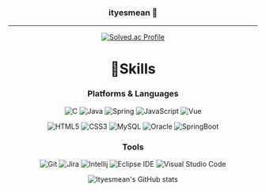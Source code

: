 <div align="center">

### ityesmean 👋
<hr>
  
<!-- ![Hits](https://hits.seeyoufarm.com/api/count/incr/badge.svg?url=https%3A%2F%2Fgithub.com%2Fityesmean&count_bg=%23FFDAC7&title_bg=%23FFADAD&icon=&icon_color=%23E7E7E7&title=hits&edge_flat=false) -->
  
[![Solved.ac Profile](http://mazassumnida.wtf/api/v2/generate_badge?boj=ityesmean)](https://solved.ac/ityesmean/)

# 💪Skills
### Platforms & Languages
![C](https://img.shields.io/badge/C-A8B9CC?style=for-the-badge&logo=C&logoColor=white)
![Java](https://img.shields.io/badge/java-007396?style=for-the-badge&logo=java&logoColor=white)
![Spring](https://img.shields.io/badge/Spring-6DB33F.svg?&style=for-the-badge&logo=Spring&logoColor=white)
![JavaScript](https://img.shields.io/badge/JavaScript-F7DF1E.svg?&style=for-the-badge&logo=JavaScript&logoColor=white)
![Vue](https://img.shields.io/badge/vue.js-4FC08D?style=for-the-badge&logo=vue.js&logoColor=white)

<!-- ![Android](https://img.shields.io/badge/Android-3DDC84.svg?&style=for-the-badge&logo=Android&logoColor=white) -->
<!-- ![TypeScript](https://img.shields.io/badge/TypeScript-3178C6.svg?&style=for-the-badge&logo=TypeScript&logoColor=white) -->
![HTML5](https://img.shields.io/badge/HTML5-E34F26.svg?&style=for-the-badge&logo=HTML5&logoColor=white)
![CSS3](https://img.shields.io/badge/CSS3-1572B6.svg?&style=for-the-badge&logo=CSS3&logoColor=white)
![MySQL](https://img.shields.io/badge/MySQL-4479A1.svg?&style=for-the-badge&logo=MySQL&logoColor=white)
![Oracle](https://img.shields.io/badge/Oracle-F80000.svg?&style=for-the-badge&logo=Oracle&logoColor=white)
![SpringBoot](https://img.shields.io/badge/springboot-6DB33F?style=for-the-badge&logo=springboot&logoColor=white)

### Tools
![Git](https://img.shields.io/badge/Git-F05032.svg?&style=for-the-badge&logo=Git&logoColor=white)
![Jira](https://img.shields.io/badge/Jira-0052CC.svg?&style=for-the-badge&logo=Jira%20Software&logoColor=white)
![Intellij](https://img.shields.io/badge/IntelliJ-black?&style=for-the-badge&logo=IntelliJ%20IDEA&logoColor=white)
![Eclipse IDE](https://img.shields.io/badge/Eclipse%20IDE-2C2255.svg?&style=for-the-badge&logo=Eclipse%20IDE&logoColor=white)
![Visual Studio Code](https://img.shields.io/badge/Visual%20Studio%20Code-007ACC.svg?&style=for-the-badge&logo=Visual%20Studio%20Code&logoColor=white)
<!-- ![Android Studio](https://img.shields.io/badge/Android%20Studio-3DDC84.svg?&style=for-the-badge&logo=Android%20Studio&logoColor=white) -->


![Ityesmean's GitHub stats](https://github-readme-stats.vercel.app/api?username=ityesmean&show_icons=true&theme=radical)  
  
 </div>
